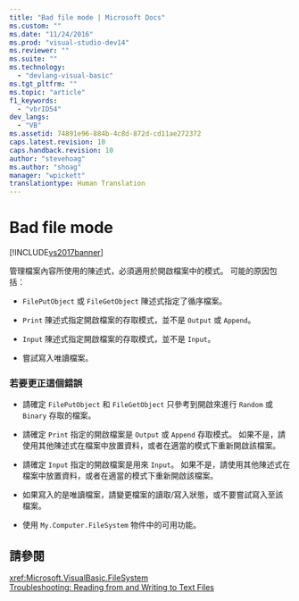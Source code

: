 ```yaml
---
title: "Bad file mode | Microsoft Docs"
ms.custom: ""
ms.date: "11/24/2016"
ms.prod: "visual-studio-dev14"
ms.reviewer: ""
ms.suite: ""
ms.technology: 
  - "devlang-visual-basic"
ms.tgt_pltfrm: ""
ms.topic: "article"
f1_keywords: 
  - "vbrID54"
dev_langs: 
  - "VB"
ms.assetid: 74891e96-884b-4c8d-872d-cd11ae272372
caps.latest.revision: 10
caps.handback.revision: 10
author: "stevehoag"
ms.author: "shoag"
manager: "wpickett"
translationtype: Human Translation
---
```

# Bad file mode
[!INCLUDE[vs2017banner](../../../csharp/includes/vs2017banner.md)]

管理檔案內容所使用的陳述式，必須適用於開啟檔案中的模式。  可能的原因包括：  
  
-   `FilePutObject` 或 `FileGetObject` 陳述式指定了循序檔案。  
  
-   `Print` 陳述式指定開啟檔案的存取模式，並不是 `Output` 或 `Append`。  
  
-   `Input` 陳述式指定開啟檔案的存取模式，並不是 `Input`。  
  
-   嘗試寫入唯讀檔案。  
  
### 若要更正這個錯誤  
  
-   請確定 `FilePutObject` 和 `FileGetObject` 只參考到開啟來進行 `Random` 或 `Binary` 存取的檔案。  
  
-   請確定 `Print` 指定的開啟檔案是 `Output` 或 `Append` 存取模式。  如果不是，請使用其他陳述式在檔案中放置資料，或者在適當的模式下重新開啟該檔案。  
  
-   請確定 `Input` 指定的開啟檔案是用來 `Input`。  如果不是，請使用其他陳述式在檔案中放置資料，或者在適當的模式下重新開啟該檔案。  
  
-   如果寫入的是唯讀檔案，請變更檔案的讀取\/寫入狀態，或不要嘗試寫入至該檔案。  
  
-   使用 `My.Computer.FileSystem` 物件中的可用功能。  
  
## 請參閱  
 <xref:Microsoft.VisualBasic.FileSystem>   
 [Troubleshooting: Reading from and Writing to Text Files](../../../visual-basic/developing-apps/programming/drives-directories-files/troubleshooting-reading-from-and-writing-to-text-files.md)